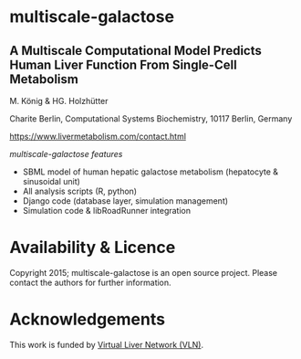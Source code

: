 multiscale-galactose
====================
## A Multiscale Computational Model Predicts Human Liver Function From Single-Cell Metabolism
M. König & HG. Holzhütter

Charite Berlin, Computational Systems Biochemistry, 10117 Berlin, Germany

https://www.livermetabolism.com/contact.html

*multiscale-galactose features*
  * SBML model of human hepatic galactose metabolism (hepatocyte & sinusoidal unit)
  * All analysis scripts (R, python)
  * Django code (database layer, simulation management)
  * Simulation code & libRoadRunner integration

# Availability & Licence
Copyright 2015; multiscale-galactose is an open source project. Please contact the authors for further information.

# Acknowledgements
This work is funded by [Virtual Liver Network (VLN)](http://www.virtual-liver.de/).
